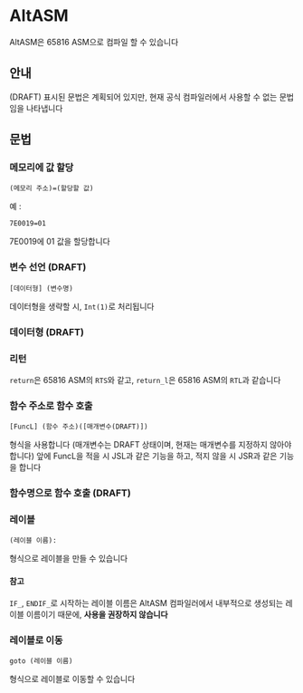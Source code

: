 # AltASM
AltASM은 65816 ASM으로 컴파일 할 수 있습니다
## 안내
(DRAFT) 표시된 문법은 계획되어 있지만, 현재 공식 컴파일러에서 사용할 수 없는 문법임을 나타냅니다
## 문법
### 메모리에 값 할당
```
(메모리 주소)=(할당할 값)
```
예 : 
```
7E0019=01
```
7E0019에 01 값을 할당합니다
### 변수 선언 (DRAFT)
```
[데이터형] (변수명)
```
데이터형을 생략할 시, ```Int(1)```로 처리됩니다
### 데이터형 (DRAFT)
### 리턴
```return```은 65816 ASM의 ```RTS```와 같고, ```return_l```은 65816 ASM의 ```RTL```과 같습니다
### 함수 주소로 함수 호출
```
[FuncL] (함수 주소)([매개변수(DRAFT)])
```
형식을 사용합니다
(매개변수는 DRAFT 상태이며, 현재는 매개변수를 지정하지 않아야 합니다)
앞에 FuncL을 적을 시 JSL과 같은 기능을 하고, 적지 않을 시 JSR과 같은 기능을 합니다
### 함수명으로 함수 호출 (DRAFT)
### 레이블
```
(레이블 이름):
```
형식으로 레이블을 만들 수 있습니다
#### 참고
```IF_```, ```ENDIF_```로 시작하는 레이블 이름은 AltASM 컴파일러에서 내부적으로 생성되는 레이블 이름이기 때문에, **사용을 권장하지 않습니다**
### 레이블로 이동
```
goto (레이블 이름)
```
형식으로 레이블로 이동할 수 있습니다
